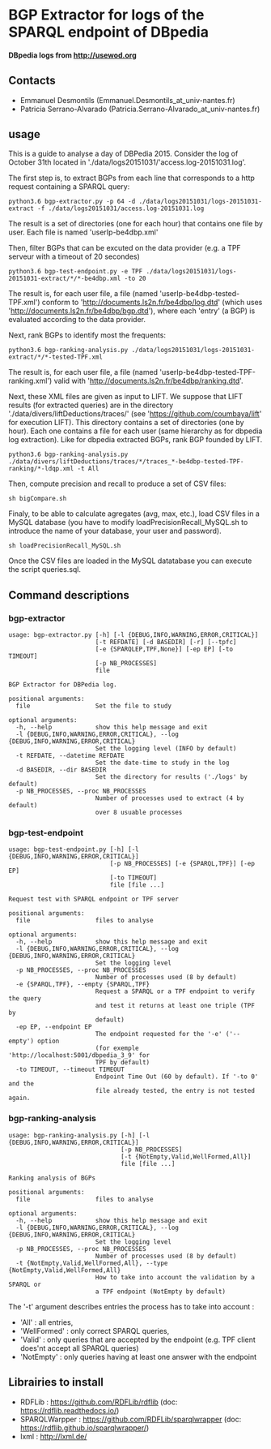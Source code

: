 # BGP Extractor for logs of the SPARQL endpoint of DBpedia
#### DBpedia logs from http://usewod.org

## Contacts

- Emmanuel Desmontils (Emmanuel.Desmontils_at_univ-nantes.fr)
- Patricia Serrano-Alvarado (Patricia.Serrano-Alvarado_at_univ-nantes.fr)

## usage

This is a guide to analyse a day of DBPedia 2015. Consider the log of October 31th located in './data/logs20151031/'access.log-20151031.log'. 

The first step is, to extract BGPs from each line that corresponds to a http request containing a SPARQL query:
```
python3.6 bgp-extractor.py -p 64 -d ./data/logs20151031/logs-20151031-extract -f ./data/logs20151031/access.log-20151031.log
```
The result is a set of directories (one for each hour) that contains one file by user. Each file is named 'userIp-be4dbp.xml'

Then, filter BGPs that can be excuted on the data provider (e.g. a TPF serveur with a timeout of 20 secondes)
```
python3.6 bgp-test-endpoint.py -e TPF ./data/logs20151031/logs-20151031-extract/*/*-be4dbp.xml -to 20
```
The result is, for each user file, a file (named 'userIp-be4dbp-tested-TPF.xml') conform to 'http://documents.ls2n.fr/be4dbp/log.dtd' (which uses 'http://documents.ls2n.fr/be4dbp/bgp.dtd'), where each 'entry' (a BGP) is evaluated according to the data provider.

Next, rank BGPs to identify most the frequents:
```
python3.6 bgp-ranking-analysis.py ./data/logs20151031/logs-20151031-extract/*/*-tested-TPF.xml
```
The result is, for each user file, a file (named 'userIp-be4dbp-tested-TPF-ranking.xml') valid with 'http://documents.ls2n.fr/be4dbp/ranking.dtd'.

Next, these XML files are given as input to LIFT. We suppose that LIFT results (for extracted queries) are in the directory './data/divers/liftDeductions/traces/' (see 'https://github.com/coumbaya/lift' for execution LIFT). This directory contains a set of directories (one by hour). Each one contains a file for each user (same hierarchy as for dbpedia log extraction).
Like for dbpedia extracted BGPs, rank BGP founded by LIFT.
```
python3.6 bgp-ranking-analysis.py ./data/divers/liftDeductions/traces/*/traces_*-be4dbp-tested-TPF-ranking/*-ldqp.xml -t All
```

Then, compute precision and recall to produce a set of CSV files:
```
sh bigCompare.sh 
```

Finaly, to be able to calculate agregates (avg, max, etc.), load CSV files in a MySQL database (you have to modify loadPrecisionRecall_MySQL.sh to introduce the name of your database, your user and password).

```
sh loadPrecisionRecall_MySQL.sh
```
Once the CSV files are loaded in the MySQL datatabase you can execute the script queries.sql.

## Command descriptions

### bgp-extractor

```
usage: bgp-extractor.py [-h] [-l {DEBUG,INFO,WARNING,ERROR,CRITICAL}]
                        [-t REFDATE] [-d BASEDIR] [-r] [--tpfc]
                        [-e {SPARQLEP,TPF,None}] [-ep EP] [-to TIMEOUT]
                        [-p NB_PROCESSES]
                        file

BGP Extractor for DBPedia log.

positional arguments:
  file                  Set the file to study

optional arguments:
  -h, --help            show this help message and exit
  -l {DEBUG,INFO,WARNING,ERROR,CRITICAL}, --log {DEBUG,INFO,WARNING,ERROR,CRITICAL}
                        Set the logging level (INFO by default)
  -t REFDATE, --datetime REFDATE
                        Set the date-time to study in the log
  -d BASEDIR, --dir BASEDIR
                        Set the directory for results ('./logs' by default)
  -p NB_PROCESSES, --proc NB_PROCESSES
                        Number of processes used to extract (4 by default)
                        over 8 usuable processes
```

### bgp-test-endpoint

```
usage: bgp-test-endpoint.py [-h] [-l {DEBUG,INFO,WARNING,ERROR,CRITICAL}]
                            [-p NB_PROCESSES] [-e {SPARQL,TPF}] [-ep EP]
                            [-to TIMEOUT]
                            file [file ...]

Request test with SPARQL endpoint or TPF server

positional arguments:
  file                  files to analyse

optional arguments:
  -h, --help            show this help message and exit
  -l {DEBUG,INFO,WARNING,ERROR,CRITICAL}, --log {DEBUG,INFO,WARNING,ERROR,CRITICAL}
                        Set the logging level
  -p NB_PROCESSES, --proc NB_PROCESSES
                        Number of processes used (8 by default)
  -e {SPARQL,TPF}, --empty {SPARQL,TPF}
                        Request a SPARQL or a TPF endpoint to verify the query
                        and test it returns at least one triple (TPF by
                        default)
  -ep EP, --endpoint EP
                        The endpoint requested for the '-e' ('--empty') option
                        (for exemple 'http://localhost:5001/dbpedia_3_9' for
                        TPF by default)
  -to TIMEOUT, --timeout TIMEOUT
                        Endpoint Time Out (60 by default). If '-to 0' and the
                        file already tested, the entry is not tested again.
```

### bgp-ranking-analysis

```
usage: bgp-ranking-analysis.py [-h] [-l {DEBUG,INFO,WARNING,ERROR,CRITICAL}]
                               [-p NB_PROCESSES]
                               [-t {NotEmpty,Valid,WellFormed,All}]
                               file [file ...]

Ranking analysis of BGPs

positional arguments:
  file                  files to analyse

optional arguments:
  -h, --help            show this help message and exit
  -l {DEBUG,INFO,WARNING,ERROR,CRITICAL}, --log {DEBUG,INFO,WARNING,ERROR,CRITICAL}
                        Set the logging level
  -p NB_PROCESSES, --proc NB_PROCESSES
                        Number of processes used (8 by default)
  -t {NotEmpty,Valid,WellFormed,All}, --type {NotEmpty,Valid,WellFormed,All}
                        How to take into account the validation by a SPARQL or
                        a TPF endpoint (NotEmpty by default)
```

The '-t' argument describes entries the process has to take into account :
- 'All' : all entries,
- 'WellFormed' : only correct SPARQL queries,
- 'Valid' : only queries that are accepted by the endpoint (e.g. TPF client does'nt accept all SPARQL queries)
- 'NotEmpty' : only queries having at least one answer with the endpoint 

## Librairies to install 

- RDFLib : https://github.com/RDFLib/rdflib (doc: https://rdflib.readthedocs.io/)
- SPARQLWarpper : https://github.com/RDFLib/sparqlwrapper (doc: https://rdflib.github.io/sparqlwrapper/)
- lxml : http://lxml.de/

